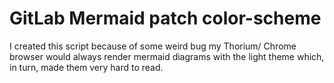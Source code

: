 # GitLab Mermaid patch color-scheme

I created this script because of some weird bug my Thorium/ Chrome browser would
always render mermaid diagrams with the light theme which, in turn, made them very hard to read.
